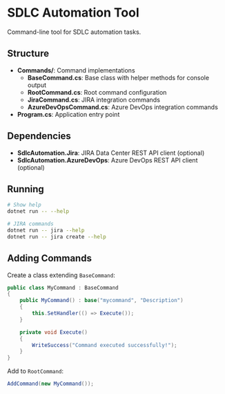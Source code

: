 # SDLC Automation Tool

Command-line tool for SDLC automation tasks.

## Structure

- **Commands/**: Command implementations
  - **BaseCommand.cs**: Base class with helper methods for console output
  - **RootCommand.cs**: Root command configuration
  - **JiraCommand.cs**: JIRA integration commands
  - **AzureDevOpsCommand.cs**: Azure DevOps integration commands
- **Program.cs**: Application entry point

## Dependencies

- **SdlcAutomation.Jira**: JIRA Data Center REST API client (optional)
- **SdlcAutomation.AzureDevOps**: Azure DevOps REST API client (optional)

## Running

```bash
# Show help
dotnet run -- --help

# JIRA commands
dotnet run -- jira --help
dotnet run -- jira create --help
```

## Adding Commands

Create a class extending `BaseCommand`:

```csharp
public class MyCommand : BaseCommand
{
    public MyCommand() : base("mycommand", "Description")
    {
        this.SetHandler(() => Execute());
    }

    private void Execute()
    {
        WriteSuccess("Command executed successfully!");
    }
}
```

Add to `RootCommand`:
```csharp
AddCommand(new MyCommand());
```
